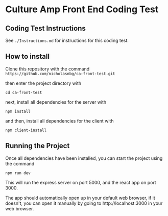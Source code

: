 # Culture Amp Front End Coding Test

## Coding Test Instructions

See `./Instructions.md` for instructions for this coding test.

## How to install

Clone this repository with the command `https://github.com/nicholasnbg/ca-front-test.git`

then enter the project directory with

`cd ca-front-test`

next, install all dependencies for the server with

`npm install`

and then, install all dependencies for the client with

`npm client-install`

## Running the Project

Once all dependencies have been installed, you can start the project using the command

`npm run dev`

This will run the express server on port 5000, and the react app on port 3000.

The app should automatically open up in your default web browser, if it doesn't, you can open it manually by going to http://localhost:3000 in your web browser.
